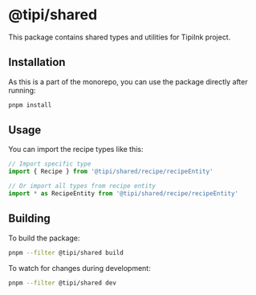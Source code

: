 # @tipi/shared

This package contains shared types and utilities for TipiInk project.

## Installation

As this is a part of the monorepo, you can use the package directly after running:

```bash
pnpm install
```

## Usage

You can import the recipe types like this:

```typescript
// Import specific type
import { Recipe } from '@tipi/shared/recipe/recipeEntity'

// Or import all types from recipe entity
import * as RecipeEntity from '@tipi/shared/recipe/recipeEntity'
```

## Building

To build the package:

```bash
pnpm --filter @tipi/shared build
```

To watch for changes during development:

```bash
pnpm --filter @tipi/shared dev
``` 